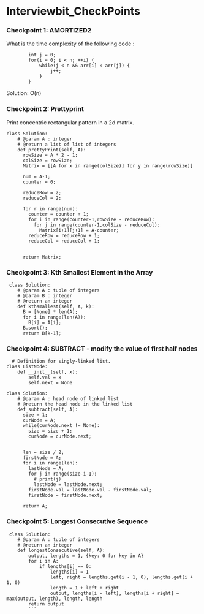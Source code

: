 # Interviewbit_CheckPoints

### Checkpoint 1: AMORTIZED2
What is the time complexity of the following code :

```
        int j = 0;
        for(i = 0; i < n; ++i) {
            while(j < n && arr[i] < arr[j]) {
                j++;
            }
        }
```
Solution: O(n)

### Checkpoint 2: Prettyprint
Print concentric rectangular pattern in a 2d matrix. 
```
class Solution:
    # @param A : integer
    # @return a list of list of integers
    def prettyPrint(self, A):
      rowSize = A * 2 - 1;
      colSize = rowSize;
      Matrix = [[A for x in range(colSize)] for y in range(rowSize)] 
      
      num = A-1;
      counter = 0;
    
      reduceRow = 2;
      reduceCol = 2;
      
      for r in range(num):
        counter = counter + 1;
        for i in range(counter-1,rowSize - reduceRow):
          for j in range(counter-1,colSize - reduceCol):
            Matrix[i+1][j+1] = A-counter;
        reduceRow = reduceRow + 1;
        reduceCol = reduceCol + 1;
            

      return Matrix;
```
      
 ### Checkpoint 3: Kth Smallest Element in the Array
 
```
 class Solution:
    # @param A : tuple of integers
    # @param B : integer
    # @return an integer
    def kthsmallest(self, A, k):
      B = [None] * len(A);
      for i in range(len(A)):
        B[i] = A[i];
      B.sort();  
      return B[k-1];
```
      
### Checkpoint 4: SUBTRACT - modify the value of first half nodes
```
  # Definition for singly-linked list.
class ListNode:
    def __init__(self, x):
        self.val = x
        self.next = None

class Solution:
    # @param A : head node of linked list
    # @return the head node in the linked list
    def subtract(self, A):
      size = 1;
      curNode = A;
      while(curNode.next != None):
        size = size + 1;
        curNode = curNode.next;

        
      len = size / 2;
      firstNode = A;
      for i in range(len):
        lastNode = A;  
        for j in range(size-i-1):
          # print(j)
          lastNode = lastNode.next;
        firstNode.val = lastNode.val - firstNode.val;
        firstNode = firstNode.next;
        
      return A;
```
### Checkpoint 5: Longest Consecutive Sequence
```
 class Solution:
    # @param A : tuple of integers
    # @return an integer
    def longestConsecutive(self, A):
        output, lengths = 1, {key: 0 for key in A}
        for i in A:
            if lengths[i] == 0:
                lengths[i] = 1
                left, right = lengths.get(i - 1, 0), lengths.get(i + 1, 0)
                length = 1 + left + right
                output, lengths[i - left], lengths[i + right] = max(output, length), length, length
        return output
        ```        
      

